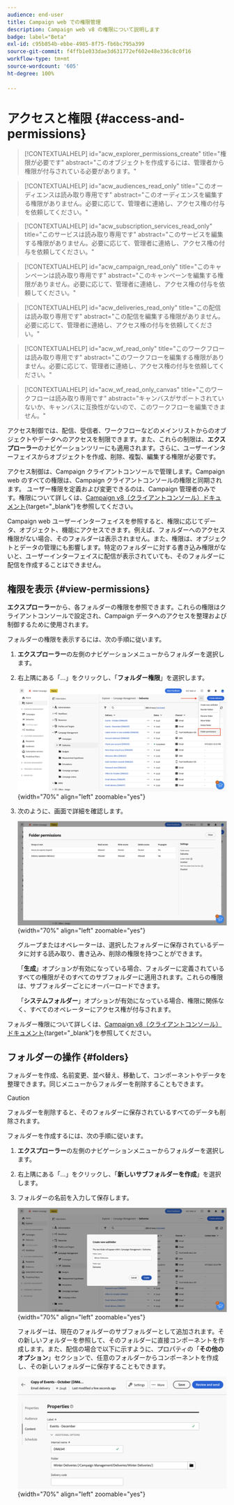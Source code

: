 ```yaml
---
audience: end-user
title: Campaign web での権限管理
description: Campaign web v8 の権限について説明します
badge: label="Beta"
exl-id: c95b854b-ebbe-4985-8f75-fb6bc795a399
source-git-commit: f4ffb1e033dae3d631772ef602e48e336c8c0f16
workflow-type: tm+mt
source-wordcount: '605'
ht-degree: 100%

---
```


# アクセスと権限 {#access-and-permissions}

>[!CONTEXTUALHELP]
>id="acw_explorer_permissions_create"
>title="権限が必要です"
>abstract="このオブジェクトを作成するには、管理者から権限が付与されている必要があります。"


>[!CONTEXTUALHELP]
>id="acw_audiences_read_only"
>title="このオーディエンスは読み取り専用です"
>abstract="このオーディエンスを編集する権限がありません。必要に応じて、管理者に連絡し、アクセス権の付与を依頼してください。"


>[!CONTEXTUALHELP]
>id="acw_subscription_services_read_only"
>title="このサービスは読み取り専用です"
>abstract="このサービスを編集する権限がありません。必要に応じて、管理者に連絡し、アクセス権の付与を依頼してください。"


>[!CONTEXTUALHELP]
>id="acw_campaign_read_only"
>title="このキャンペーンは読み取り専用です"
>abstract="このキャンペーンを編集する権限がありません。必要に応じて、管理者に連絡し、アクセス権の付与を依頼してください。"

>[!CONTEXTUALHELP]
>id="acw_deliveries_read_only"
>title="この配信は読み取り専用です"
>abstract="この配信を編集する権限がありません。必要に応じて、管理者に連絡し、アクセス権の付与を依頼してください。"


>[!CONTEXTUALHELP]
>id="acw_wf_read_only"
>title="このワークフローは読み取り専用です"
>abstract="このワークフローを編集する権限がありません。必要に応じて、管理者に連絡し、アクセス権の付与を依頼してください。"

>[!CONTEXTUALHELP]
>id="acw_wf_read_only_canvas"
>title="このワークフローは読み取り専用です"
>abstract="キャンバスがサポートされていないか、キャンバスに互換性がないので、このワークフローを編集できません。"

アクセス制御では、配信、受信者、ワークフローなどのメインリストからのオブジェクトやデータへのアクセスを制限できます。また、これらの制限は、**エクスプローラー**&#x200B;のナビゲーションツリーにも適用されます。さらに、ユーザーインターフェイスからオブジェクトを作成、削除、複製、編集する権限が必要です。

アクセス制御は、Campaign クライアントコンソールで管理します。Campaign web のすべての権限は、Campaign クライアントコンソールの権限と同期されます。 ユーザー権限を定義および変更できるのは、Campaign 管理者のみです。権限について詳しくは、[Campaign v8（クライアントコンソール）ドキュメント](https://experienceleague.adobe.com/docs/campaign/campaign-v8/admin/permissions/gs-permissions.html?lang=ja){target="_blank"}を参照してください。

Campaign web ユーザーインターフェイスを参照すると、権限に応じてデータ、オブジェクト、機能にアクセスできます。例えば、フォルダーへのアクセス権限がない場合、そのフォルダーは表示されません。また、権限は、オブジェクトとデータの管理にも影響します。特定のフォルダーに対する書き込み権限がないと、ユーザーインターフェイスに配信が表示されていても、そのフォルダーに配信を作成することはできません。

## 権限を表示 {#view-permissions}

**エクスプローラー**&#x200B;から、各フォルダーの権限を参照できます。これらの権限はクライアントコンソールで設定され、Campaign データへのアクセスを整理および制御するために使用されます。

フォルダーの権限を表示するには、次の手順に従います。

1. **エクスプローラー**&#x200B;の左側のナビゲーションメニューからフォルダーを選択します。
1. 右上隅にある「...」をクリックし、「**フォルダー権限**」を選択します。

   ![](assets/permissions-view-menu.png){width="70%" align="left" zoomable="yes"}

1. 次のように、画面で詳細を確認します。

   ![](assets/permissions-view-screen.png){width="70%" align="left" zoomable="yes"}

   グループまたはオペレーターは、選択したフォルダーに保存されているデータに対する読み取り、書き込み、削除の権限を持つことができます。

   「**生成**」オプションが有効になっている場合、フォルダーに定義されているすべての権限がそのすべてのサブフォルダーに適用されます。これらの権限は、サブフォルダーごとにオーバーロードできます。

   「**システムフォルダー**」オプションが有効になっている場合、権限に関係なく、すべてのオペレーターにアクセス権が付与されます。

フォルダー権限について詳しくは、[Campaign v8（クライアントコンソール）ドキュメント](https://experienceleague.adobe.com/docs/campaign/campaign-v8/admin/permissions/folder-permissions.html?lang=ja){target="_blank"}を参照してください。


## フォルダーの操作 {#folders}

フォルダーを作成、名前変更、並べ替え、移動して、コンポーネントやデータを整理できます。同じメニューからフォルダーを削除することもできます。

>[!CAUTION]
>
>フォルダーを削除すると、そのフォルダーに保存されているすべてのデータも削除されます。

フォルダーを作成するには、次の手順に従います。

1. **エクスプローラー**&#x200B;の左側のナビゲーションメニューからフォルダーを選択します。
1. 右上隅にある「...」をクリックし、「**新しいサブフォルダーを作成**」を選択します。
1. フォルダーの名前を入力して保存します。

   ![](assets/create-new-subfolder.png){width="70%" align="left" zoomable="yes"}

   フォルダーは、現在のフォルダーのサブフォルダーとして追加されます。その新しいフォルダーを参照して、そのフォルダーに直接コンポーネントを作成します。また、配信の場合で以下に示すように、プロパティの「**その他のオプション**」セクションで、任意のフォルダーからコンポーネントを作成し、その新しいフォルダーに保存することもできます。

   ![](assets/delivery-properties-folder.png){width="70%" align="left" zoomable="yes"}
